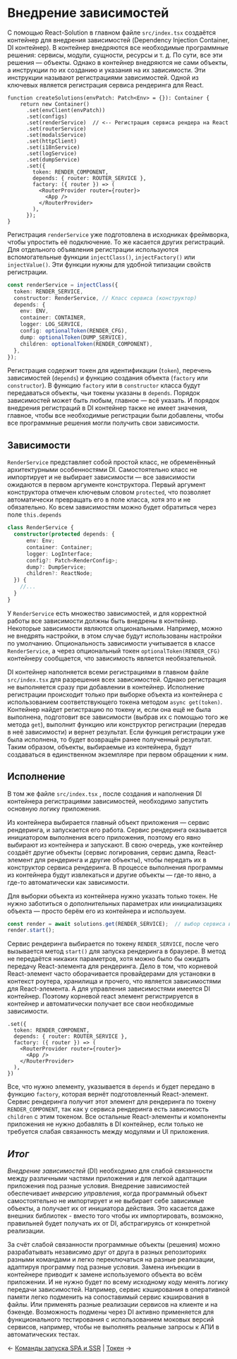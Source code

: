# Внедрение зависимостей

С помощью React-Solution в главном файле `src/index.tsx` создаётся контейнер для внедрения зависимостей (Dependency Injection Container, DI контейнер). В контейнер внедряются все необходимые программные решения: сервисы, модули, сущности, ресурсы и т. д. По сути, все эти решения — объекты. Однако в контейнер внедряются не сами объекты, а инструкции по их созданию и указания на их зависимости. Эти инструкции называют регистрациями зависимостей. Одной из ключевых является регистрация сервиса рендеринга для React.

```tsx
function createSolutions(envPatch: Patch<Env> = {}): Container {
    return new Container()  
      .set(envClient(envPatch))  
      .set(configs)  
      .set(renderService)  // <-- Регистрация сервиса рендера на React
      .set(routerService)  
      .set(modalsService)  
      .set(httpClient)  
      .set(i18nService)  
      .set(logService)  
      .set(dumpService)  
      .set({  
        token: RENDER_COMPONENT,  
        depends: { router: ROUTER_SERVICE },  
        factory: ({ router }) => (  
          <RouterProvider router={router}>  
            <App />      
          </RouterProvider>    
        ),  
      });
}
```

Регистрация `renderService` уже подготовлена в исходниках фреймворка, чтобы упростить её подключение. То же касается других регистраций. Для отдельного объявления регистрации используются вспомогательные функции `injectClass()`, `injectFactory()` или `injectValue()`. Эти функции нужны для удобной типизации свойств регистрации.

```ts
const renderService = injectClass({  
  token: RENDER_SERVICE,  
  constructor: RenderService, // Класс сервиса (конструктор) 
  depends: {  
    env: ENV,  
    container: CONTAINER,  
    logger: LOG_SERVICE,  
    config: optionalToken(RENDER_CFG),
    dump: optionalToken(DUMP_SERVICE),    
    children: optionalToken(RENDER_COMPONENT),  
  },  
});
```

Регистрация содержит токен для идентификации (`token`), перечень зависимостей (`depends`) и функцию создания объекта (`factory` или `constructor`). В функцию `factory` или в `constructor` класса будут передаваться объекты, чьи токены указаны в `depends`. Порядок зависимостей может быть любым, главное — всё указать. И порядок внедрения регистраций в DI контейнер также не имеет значения, главное, чтобы все необходимые регистрации были добавлены, чтобы все программные решения могли получить свои зависимости.
## Зависимости

`RenderService` представляет собой простой класс, не обременённый архитектурными особенностями DI. Самостоятельно класс не импортирует и не выбирает зависимости — все зависимости ожидаются в первом аргументе конструктора. Первый аргумент конструктора отмечен ключевым словом `protected`, что позволяет автоматически превращать его в поле класса, хотя это и не обязательно. Ко всем зависимостям можно будет обратиться через поле `this.depends`

```ts
class RenderService {  
  constructor(protected depends: {
      env: Env;  
      container: Container;  
      logger: LogInterface;
      config?: Patch<RenderConfig>;
      dump?: DumpService;          
      children?: ReactNode;
  }) {
    //...
  }
}
```

У `RenderService` есть множество зависимостей, и для корректной работы все зависимости должны быть внедрены в контейнер. Некоторые зависимости являются опциональными. Например, можно не внедрять настройки, в этом случае будут использованы настройки по умолчанию. Опциональность зависимости учитывается в классе `RenderService`, а через опциональный токен `optionalToken(RENDER_CFG)` контейнеру сообщается, что зависимость является необязательной.

DI контейнер наполняется всеми регистрациями в главном файле `src/index.tsx` для разрешения всех зависимостей. Однако регистрация не выполняется сразу при добавлении в контейнер. Исполнение регистрации происходит только при выборке объекта из контейнера с использованием соответствующего токена методом `async get(token)`. Контейнер найдет регистрацию по токену и, если она ещё не была выполнена, подготовит все зависимости (выбрав их с помощью того же метода `get`), выполнит функцию или конструктор регистрации (передав в неё зависимости) и вернет результат. Если функция регистрации уже была исполнена, то будет возвращён ранее полученный результат. Таким образом, объекты, выбираемые из контейнера, будут создаваться в единственном экземпляре при первом обращении к ним.

## Исполнение

В том же файле `src/index.tsx` , после создания и наполнения DI контейнера регистрациями зависимостей, необходимо запустить основную логику приложения.

Из контейнера выбирается главный объект приложения — сервис рендеринга, и запускается его работа. Сервис рендеринга оказывается инициатором выполнения всего приложения, поэтому его явно выбирают из контейнера и запускают. В свою очередь, уже контейнер создаёт другие объекты (сервис логирования, сервис дампа, React-элемент для рендеринга и другие объекты), чтобы передать их в конструктор сервиса рендеринга. В процессе выполнения программы из контейнера будут извлекаться и другие объекты — где-то явно, а где-то автоматически как зависимости.

Для выборки объекта из контейнера нужно указать только токен. Не нужно заботиться о дополнительных параметрах или инициализациях объекта — просто берём его из контейнера и используем.

```ts 
const render = await solutions.get(RENDER_SERVICE);  // выбор сервиса из контейрера solutions
render.start();
```

Сервис рендеринга выбирается по токену `RENDER_SERVICE`, после чего вызывается метод `start()` для запуска рендеринга в браузере. В метод не передаётся никаких параметров, хотя можно было бы ожидать передачу React-элемента для рендеринга. Дело в том, что корневой React-элемент часто оборачивается провайдерами для установки в контекст роутера, хранилища и прочего, что является зависимостями для React-элемента. А для управления зависимостями имеется DI контейнер. Поэтому корневой react элемент регистрируется в контейнер и автоматически получает все свои необходимые зависимости. 

```tsx
.set({  
  token: RENDER_COMPONENT,  
  depends: { router: ROUTER_SERVICE },  
  factory: ({ router }) => (  
    <RouterProvider router={router}>  
      <App />    
    </RouterProvider>
  ),  
})
```

Все, что нужно элементу, указывается в `depends` и будет передано в функцию `factory`, которая вернёт подготовленный React-элемент. Сервис рендеринга получит этот элемент для рендеринга по токену `RENDER_COMPONENT`, так как у сервиса рендеринга есть зависимость `children` с этим токеном. Все остальные React-элементы и компоненты приложения не нужно добавлять в DI контейнер, если только не требуется слабая связанность между модулями и UI приложения.

## _Итог_

*Внедрение зависимостей* (DI) необходимо для слабой связанности между различными частями приложения и для легкой адаптации приложения под разные условия. Внедрение зависимостей обеспечивает *инверсию управления*, когда программный объект самостоятельно не импортирует и не выбирает себе зависимые объекты, а получает их от инициатора действия. Это касается даже внешних библиотек - вместо того чтобы их импортировать, возможно, правильней будет получать их от DI, абстрагируясь от конкретной реализации.

За счёт слабой связанности программные объекты (решения) можно разрабатывать независимо друг от друга в разных репозиториях разными командами и легко переключаться на разные реализации, адаптируя программу под разные условия. Замена инъекции в контейнере приводит к замене используемого объекта во всём приложении. И не нужно будет по всему исходному коду менять логику передачи зависимостей. Например, сервис кэширования в оперативной памяти легко подменить на сопоставимый сервис кэширования в файлы. Или применять разные реализации сервисов на клиенте и на бэкенде. Возможность подмены через DI активно применяется для функционального тестирования с использованием моковых версий сервисов, например, чтобы не выполнять реальные запросы к АПИ в автоматических тестах. 

← [Команды запуска SPA и SSR](npm_commands_for_start_spa_ssr.md) | [Токен](dependency_management/token.md) →
